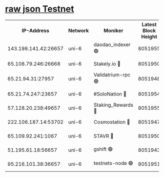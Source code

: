 [raw json Testnet](https://rpc-check.junot.stavr.tech/junot/rpc-junot-result.json)
=


<table><tr><th>IP-Address</th><th>Network</th><th>Moniker</th><th>Latest Block Height</th><th>Earliest Block Height</th><th>Catching Up</th><th>Tx Index</th><th>Voting Power</th><th>Scan Time</th></tr><tr><td>143.198.141.42:26657</td><td>uni-6</td><td>daodao_indexer 🟢</td><td>8051955</td><td>1</td><td>False</td><td>off</td><td>0</td><td>2024-02-16T20:48:27.432024063UTC</td></tr><tr><td>65.108.79.246:26668</td><td>uni-6</td><td>Stakely.io 🔴</td><td>8051950</td><td>1570872</td><td>False</td><td>on</td><td>1846530</td><td>2024-02-16T20:48:15.373929676UTC</td></tr><tr><td>65.21.94.31:27957</td><td>uni-6</td><td>Validatrium-rpc 🟢</td><td>8051948</td><td>2943363</td><td>False</td><td>on</td><td>0</td><td>2024-02-16T20:48:10.592577836UTC</td></tr><tr><td>65.21.74.247:23657</td><td>uni-6</td><td>#SoloNation 🔴</td><td>8051954</td><td>5208001</td><td>False</td><td>on</td><td>112</td><td>2024-02-16T20:48:26.380749767UTC</td></tr><tr><td>57.128.20.238:49657</td><td>uni-6</td><td>Staking_Rewards 🔴</td><td>8051955</td><td>6514618</td><td>False</td><td>on</td><td>1008</td><td>2024-02-16T20:48:27.819993341UTC</td></tr><tr><td>222.106.187.14:53702</td><td>uni-6</td><td>Cosmostation 🔴</td><td>8051947</td><td>7473037</td><td>False</td><td>on</td><td>109003</td><td>2024-02-16T20:48:08.166058431UTC</td></tr><tr><td>65.109.92.241:1067</td><td>uni-6</td><td>STAVR 🔴</td><td>8051950</td><td>7502372</td><td>False</td><td>on</td><td>6054</td><td>2024-02-16T20:48:15.049726171UTC</td></tr><tr><td>51.195.61.18:56657</td><td>uni-6</td><td>gshift 🟢</td><td>8051943</td><td>7691417</td><td>False</td><td>on</td><td>0</td><td>2024-02-16T20:47:56.487674396UTC</td></tr><tr><td>95.216.101.38:36657</td><td>uni-6</td><td>testnets-node 🟢</td><td>8051951</td><td>7905356</td><td>False</td><td>on</td><td>0</td><td>2024-02-16T20:48:17.808219366UTC</td></tr></table>